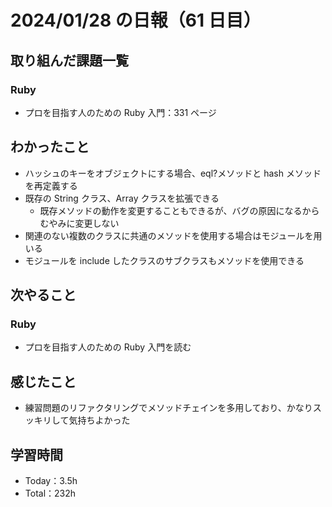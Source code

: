 # 2024/01/28 の日報（61 日目）

## 取り組んだ課題一覧

### Ruby

- プロを目指す人のための Ruby 入門：331 ページ

## わかったこと

- ハッシュのキーをオブジェクトにする場合、eql?メソッドと hash メソッドを再定義する
- 既存の String クラス、Array クラスを拡張できる
  - 既存メソッドの動作を変更することもできるが、バグの原因になるからむやみに変更しない
- 関連のない複数のクラスに共通のメソッドを使用する場合はモジュールを用いる
- モジュールを include したクラスのサブクラスもメソッドを使用できる

## 次やること

### Ruby

- プロを目指す人のための Ruby 入門を読む

## 感じたこと

- 練習問題のリファクタリングでメソッドチェインを多用しており、かなりスッキリして気持ちよかった

## 学習時間

- Today：3.5h
- Total：232h
